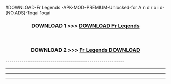 #DOWNLOAD-Fr Legends -APK-MOD-PREMIUM-Unlocked-for A n d r o i d-[NO.ADS]-1oqai 1oqai 



<div align="center">

<h3>DOWNLOAD 1 >>> <a href="https://t.co/FKmqrqFo6t??judul=Fr Legends ">DOWNLOAD Fr Legends </a></h3><br>

<h3>DOWNLOAD 2 >>> <a href="https://t.co/FKmqrqFo6t??judul=Fr Legends ">Fr Legends  DOWNLOAD </a></h3>

</div>
----------------------------------------------------------

----------------------------------------------------------

----------------------------------------------------------

----------------------------------------------------------



